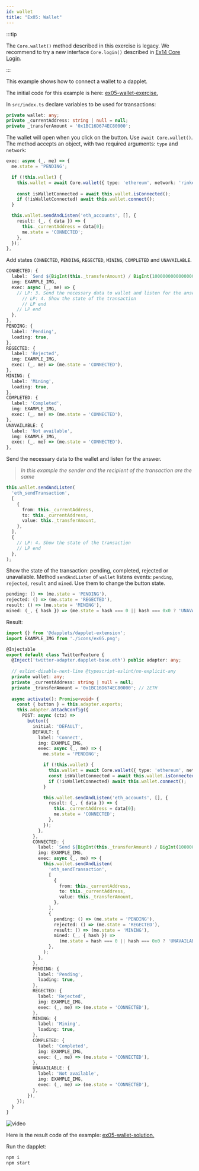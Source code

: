 ```yaml
---
id: wallet
title: "Ex05: Wallet"
---
```


:::tip

The `Core.wallet()` method described in this exercise is legacy. We recommend to try a new interface `Core.login()` described in [Ex14 Core Login](/docs/core-login).

:::

This example shows how to connect a wallet to a dapplet.

The initial code for this example is here: [ex05-wallet-exercise.](https://github.com/dapplets/dapplet-template/tree/ex05-wallet-exercise)

In `src/index.ts` declare variables to be used for transactions:

```typescript
private wallet: any;
private _currentAddress: string | null = null;
private _transferAmount = '0x1BC16D674EC80000';
```

The wallet will open when you click on the button. Use `await Core.wallet()`. The method accepts an object, with two required arguments: `type` and `network`:

```ts
exec: async (_, me) => {
  me.state = 'PENDING';

  if (!this.wallet) {
    this.wallet = await Core.wallet({ type: 'ethereum', network: 'rinkeby' });
    
    const isWalletConnected = await this.wallet.isConnected();
    if (!isWalletConnected) await this.wallet.connect();
  }

  this.wallet.sendAndListen('eth_accounts', [], {
    result: (_, { data }) => {
      this._currentAddress = data[0];
      me.state = 'CONNECTED';
    },
  });
},
```

Add states `CONNECTED`, `PENDING`, `REGECTED`, `MINING`, `COMPLETED` and `UNAVAILABLE`.

```ts
CONNECTED: {
  label: `Send ${BigInt(this._transferAmount) / BigInt(1000000000000000000)} ETH`,
  img: EXAMPLE_IMG,
  exec: async (_, me) => {
    // LP: 3. Send the necessary data to wallet and listen for the answer.
      // LP: 4. Show the state of the transaction
      // LP end
    // LP end
  },
},
PENDING: {
  label: 'Pending',
  loading: true,
},
REGECTED: {
  label: 'Rejected',
  img: EXAMPLE_IMG,
  exec: (_, me) => (me.state = 'CONNECTED'),
},
MINING: {
  label: 'Mining',
  loading: true,
},
COMPLETED: {
  label: 'Completed',
  img: EXAMPLE_IMG,
  exec: (_, me) => (me.state = 'CONNECTED'),
},
UNAVAILABLE: {
  label: 'Not available',
  img: EXAMPLE_IMG,
  exec: (_, me) => (me.state = 'CONNECTED'),
},
```

Send the necessary data to the wallet and listen for the answer.

> *In this example the sender and the recipient of the transaction are the same*

```ts
this.wallet.sendAndListen(
  'eth_sendTransaction',
  [
    {
      from: this._currentAddress,
      to: this._currentAddress,
      value: this._transferAmount,
    },
  ],
  {
    // LP: 4. Show the state of the transaction
    // LP end
  },
);
```

Show the state of the transaction: pending, completed, rejected or unavailable.
Method `sendAndListen` of `wallet` listens events: `pending`, `rejected`, `result` and `mined`.
Use them to change the button state.

```ts
pending: () => (me.state = 'PENDING'),
rejected: () => (me.state = 'REGECTED'),
result: () => (me.state = 'MINING'),
mined: (_, { hash }) => (me.state = hash === 0 || hash === 0x0 ? 'UNAVAILABLE' : 'COMPLETED'),
```

Result:

```ts
import {} from '@dapplets/dapplet-extension';
import EXAMPLE_IMG from './icons/ex05.png';

@Injectable
export default class TwitterFeature {
  @Inject('twitter-adapter.dapplet-base.eth') public adapter: any;
  
  // eslint-disable-next-line @typescript-eslint/no-explicit-any
  private wallet: any;
  private _currentAddress: string | null = null;
  private _transferAmount = '0x1BC16D674EC80000'; // 2ETH
  
  async activate(): Promise<void> {
    const { button } = this.adapter.exports;
    this.adapter.attachConfig({
      POST: async (ctx) =>
        button({
          initial: 'DEFAULT',
          DEFAULT: {
            label: 'Connect',
            img: EXAMPLE_IMG,
            exec: async (_, me) => {
              me.state = 'PENDING';

              if (!this.wallet) {
                this.wallet = await Core.wallet({ type: 'ethereum', network: 'rinkeby' });
                const isWalletConnected = await this.wallet.isConnected();
                if (!isWalletConnected) await this.wallet.connect();
              }

              this.wallet.sendAndListen('eth_accounts', [], {
                result: (_, { data }) => {
                  this._currentAddress = data[0];
                  me.state = 'CONNECTED';
                },
              });
            },
          },
          CONNECTED: {
            label: `Send ${BigInt(this._transferAmount) / BigInt(1000000000000000000)} ETH`,
            img: EXAMPLE_IMG,
            exec: async (_, me) => {
              this.wallet.sendAndListen(
                'eth_sendTransaction',
                [
                  {
                    from: this._currentAddress,
                    to: this._currentAddress,
                    value: this._transferAmount,
                  },
                ],
                {
                  pending: () => (me.state = 'PENDING'),
                  rejected: () => (me.state = 'REGECTED'),
                  result: () => (me.state = 'MINING'),
                  mined: (_, { hash }) =>
                    (me.state = hash === 0 || hash === 0x0 ? 'UNAVAILABLE' : 'COMPLETED'),
                },
              );
            },
          },
          PENDING: {
            label: 'Pending',
            loading: true,
          },
          REGECTED: {
            label: 'Rejected',
            img: EXAMPLE_IMG,
            exec: (_, me) => (me.state = 'CONNECTED'),
          },
          MINING: {
            label: 'Mining',
            loading: true,
          },
          COMPLETED: {
            label: 'Completed',
            img: EXAMPLE_IMG,
            exec: (_, me) => (me.state = 'CONNECTED'),
          },
          UNAVAILABLE: {
            label: 'Not available',
            img: EXAMPLE_IMG,
            exec: (_, me) => (me.state = 'CONNECTED'),
          },
        }),
    });
  }
}
```

![video](/video/ex05-wallet.gif)

Here is the result code of the example: [ex05-wallet-solution.](https://github.com/dapplets/dapplet-template/tree/ex05-wallet-solution)

Run the dapplet:

```bash
npm i
npm start
```

